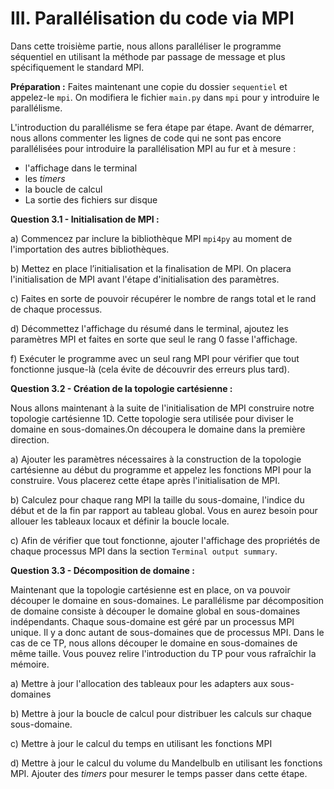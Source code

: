 # III. Parallélisation du code via MPI

Dans cette troisième partie, nous allons paralléliser le programme séquentiel en utilisant la méthode par passage de message et plus spécifiquement le standard MPI.

**Préparation :** Faites maintenant une copie du dossier `sequentiel` et appelez-le `mpi`.
On modifiera le fichier `main.py` dans `mpi` pour y introduire le parallélisme.

L'introduction du parallélisme se fera étape par étape. Avant de démarrer, nous allons commenter les lignes de code qui ne sont pas encore parallélisées pour introduire la parallélisation MPI au fur et à mesure :

* l'affichage dans le terminal
* les *timers*
* la boucle de calcul
* La sortie des fichiers sur disque

**Question 3.1 - Initialisation de MPI :**

a) Commencez par inclure la bibliothèque MPI `mpi4py` au moment de l'importation des autres bibliothèques.

b) Mettez en place l’initialisation et la finalisation de MPI. On placera l'initialisation de MPI avant l'étape d'initialisation des paramètres.

c) Faites en sorte de pouvoir récupérer le nombre de rangs total et le rand de chaque processus.

d) Décommettez l'affichage du résumé dans le terminal, ajoutez les paramètres MPI et faites en sorte que seul le rang 0 fasse l'affichage.

f) Exécuter le programme avec un seul rang MPI pour vérifier que tout fonctionne jusque-là (cela évite de découvrir des erreurs plus tard).

**Question 3.2 - Création de la topologie cartésienne :**

Nous allons maintenant à la suite de l'initialisation de MPI construire notre topologie cartésienne 1D. Cette topologie sera utilisée pour diviser le domaine en sous-domaines.On découpera le domaine dans la première direction.

a) Ajouter les paramètres nécessaires à la construction de la topologie cartésienne au début du programme et appelez les fonctions MPI pour la construire. Vous placerez cette étape après l'initialisation de MPI.

b) Calculez pour chaque rang MPI la taille du sous-domaine, l'indice du début et de la fin par rapport au tableau global. Vous en aurez besoin pour allouer les tableaux locaux et définir la boucle locale.

c) Afin de vérifier que tout fonctionne, ajouter l'affichage des propriétés de chaque processus MPI dans la section `Terminal output summary`.

**Question 3.3 - Décomposition de domaine :**

Maintenant que la topologie cartésienne est en place, on va pouvoir découper le domaine en sous-domaines.
Le parallélisme par décomposition de domaine consiste à découper le domaine global en sous-domaines indépendants.
Chaque sous-domaine est géré par un processus MPI unique.
Il y a donc autant de sous-domaines que de processus MPI.
Dans le cas de ce TP, nous allons découper le domaine en sous-domaines de même taille.
Vous pouvez relire l'introduction du TP pour vous rafraîchir la mémoire.

a) Mettre à jour l'allocation des tableaux pour les adapters aux sous-domaines

b) Mettre à jour la boucle de calcul pour distribuer les calculs sur chaque sous-domaine.

c) Mettre à jour le calcul du temps en utilisant les fonctions MPI

d) Mettre à jour le calcul du volume du Mandelbulb en utilisant les fonctions MPI. Ajouter des *timers* pour mesurer le temps passer dans cette étape.